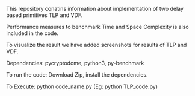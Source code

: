 This repository conatins information about implementation of two delay based primitives TLP and VDF.

Performance measures to benchmark Time and Space Complexity is also included in the code.

To visualize the result we have added screenshots for results of TLP and VDF.


Dependencies: pycryptodome, python3, py-benchmark


To run the code: Download Zip, install the dependencies.

To Execute: python code_name.py (Eg: python TLP_code.py)
